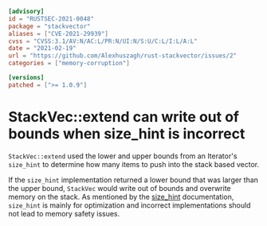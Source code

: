 ```toml
[advisory]
id = "RUSTSEC-2021-0048"
package = "stackvector"
aliases = ["CVE-2021-29939"]
cvss = "CVSS:3.1/AV:N/AC:L/PR:N/UI:N/S:U/C:L/I:L/A:L"
date = "2021-02-19"
url = "https://github.com/Alexhuszagh/rust-stackvector/issues/2"
categories = ["memory-corruption"]

[versions]
patched = [">= 1.0.9"]
```

# StackVec::extend can write out of bounds when size_hint is incorrect

`StackVec::extend` used the lower and upper bounds from an Iterator's
`size_hint` to determine how many items to push into the stack based vector.

If the `size_hint` implementation returned a lower bound that was larger than
the upper bound, `StackVec` would write out of bounds and overwrite memory
on the stack. As mentioned by the [size_hint](https://doc.rust-lang.org/std/iter/trait.Iterator.html#provided-methods)
documentation, `size_hint` is mainly for optimization and incorrect
implementations should not lead to memory safety issues.
